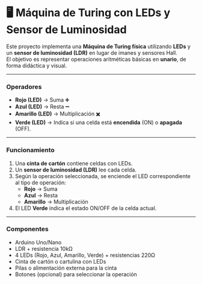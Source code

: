 # 🖥️ Máquina de Turing con LEDs y Sensor de Luminosidad

Este proyecto implementa una **Máquina de Turing física** utilizando **LEDs** y un **sensor de luminosidad (LDR)** en lugar de imanes y sensores Hall.  
El objetivo es representar operaciones aritméticas básicas en **unario**, de forma didáctica y visual.

---
### Operadores
- **Rojo (LED)** → Suma ➕  
- **Azul (LED)** → Resta ➖  
- **Amarillo (LED)** → Multiplicación ✖️  
- **Verde (LED)** → Indica si una celda está **encendida** (ON) o **apagada** (OFF).

---

### Funcionamiento
1. Una **cinta de cartón** contiene celdas con LEDs.  
2. Un **sensor de luminosidad (LDR)** lee cada celda.  
3. Según la operación seleccionada, se enciende el LED correspondiente al tipo de operación:  
   - **Rojo** → Suma  
   - **Azul** → Resta  
   - **Amarillo** → Multiplicación  
4. El LED **Verde** indica el estado ON/OFF de la celda actual.  
---

### Componentes
- Arduino Uno/Nano
- LDR + resistencia 10kΩ
- 4 LEDs (Rojo, Azul, Amarillo, Verde) + resistencias 220Ω
- Cinta de cartón o cartulina con LEDs
- Pilas o alimentación externa para la cinta
- Botones (opcional) para seleccionar la operación
